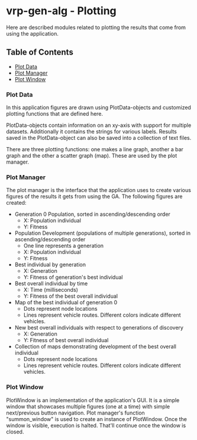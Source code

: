 # vrp-gen-alg - Plotting

Here are described modules related to plotting the results that come from using the application.

## Table of Contents

- [Plot Data](#plot-data)
- [Plot Manager](#plot-manager)
- [Plot Window](#plot-window)

### Plot Data

In this application figures are drawn using PlotData-objects and customized plotting functions that are defined here.

PlotData-objects contain information on an xy-axis with support for multiple datasets. Additionally it contains the strings for various labels. Results saved in the PlotData-object can also be saved into a collection of text files.

There are three plotting functions: one makes a line graph, another a bar graph and the other a scatter graph (map). These are used by the plot manager.

### Plot Manager

The plot manager is the interface that the application uses to create various figures of the results it gets from using the GA. The following figures are created:
- Generation 0 Population, sorted in ascending/descending order
  - X: Population individual
  - Y: Fitness
- Population Development (populations of multiple generations), sorted in ascending/descending order
  - One line represents a generation
  - X: Population individual
  - Y: Fitness
- Best individual by generation
  - X: Generation
  - Y: Fitness of generation's best individual
- Best overall individual by time
  - X: Time (milliseconds)
  - Y: Fitness of the best overall individual
- Map of the best individual of generation 0
  - Dots represent node locations
  - Lines represent vehicle routes. Different colors indicate different vehicles.
- New best overall individuals with respect to generations of discovery
  - X: Generation
  - Y: Fitness of best overall individual
- Collection of maps demonstrating development of the best overall individual
  - Dots represent node locations
  - Lines represent vehicle routes. Different colors indicate different vehicles.

### Plot Window

PlotWindow is an implementation of the application's GUI. It is a simple window that showcases multiple figures (one at a time) with simple next/previous button navigation. Plot manager's function "summon_window" is used to create an instance of PlotWindow. Once the window is visible, execution is halted. That'll continue once the window is closed.
